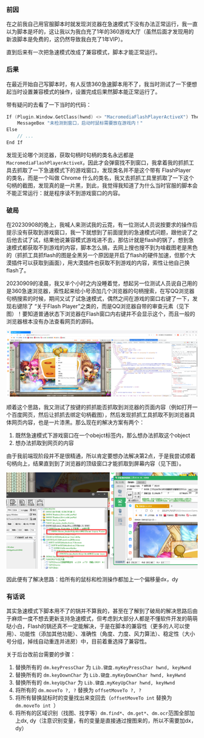### 前因

在之前我自己用官服脚本时就发现浏览器在急速模式下没有办法正常运行，我一直以为脚本是坏的，这让我以为我白充了1年的360游戏大厅（虽然后面才发现用的新浪脚本是免费的，这仍然导致我白充了1年VIP）。

直到后来有一次把急速模式改成了兼容模式，脚本才能正常运行。

### 后果

在最近开始自己写脚本时，有人反馈360急速脚本用不了，我当时测试了一下便想起当时设置兼容模式的操作，设置完成后果然脚本能正常运行了。

带有疑问的去看了一下当时的代码：

```c
If (Plugin.Window.GetClass(hwnd) <> "MacromediaFlashPlayerActiveX") Then 
	MessageBox "未检测到窗口，启动时鼠标需要放在游戏内！"
Else 
	// ...
End If
```

发现无论哪个浏览器，获取句柄时句柄的类名永远都是 `MacromediaFlashPlayerActiveX`，因此才会弹窗找不到窗口，我拿着我的抓抓工具去抓取了一下急速模式下的游戏窗口，发现类名并不是这个带有 FlashPlayer 的类名，而是一个叫做 Chrome 什么的类名，我又去抓抓工具里抓取了一下这个句柄的截图，发现真的是一片黑，到此，我觉得我知道了为什么当时官服的脚本会不能正常运行：就是程序读不到游戏窗口的内容。

### 破局

在20230908的晚上，我喊人来测试我的云霓，有一位测试人员说按要求的操作后提示没有获取到游戏窗口，我一下就想到了前面提到的急速模式问题，跟他说了之后他去试了试，结果他说兼容模式游戏进不去，那估计就是flash的锅了，想到急速模式都获取不到游戏的内容，脚本怎么搞，去网上搜也搜不到为啥截图老是黑色的（抓抓工具抓flash的图是全黑另一个原因是开启了flash的硬件加速，但那个大漠插件可以获取到画面），用大漠插件也获取不到游戏的内容，索性让他自己换flash了。

20230909的凌晨，我又半个小时之内没睡着觉，想起另一位测试人员说自己用的是360急速浏览器，索性起来给小号添加几个浏览器的句柄搜索，在写QQ浏览器句柄搜索的时候，期间又试了试急速模式，偶然之间在游戏的窗口右键了一下，发现右键除了 “关于Flash Player”之类的，而是QQ浏览器自带的审查元素（见下图）！要知道普通状态下浏览器在Flash窗口内右键并不会显示这个，而且一般的浏览器根本没有办法查看网页的源码。

![image-20230909143437138](.\img\image-20230909143437138.png)

顺着这个思路，我又测试了按键的抓抓能否抓取到浏览器的页面内容（例如打开一个百度网页，然后让抓抓去绑定句柄截图），然后发现抓抓工具抓取不到浏览器具体网页内容，也是一片漆黑。那么现在的解决方案有两个：

1. 既然急速模式下游戏窗口在一个obejct标签内，那么想办法抓取这个object
2. 想办法抓取到网页的内容

由于我前端现阶段并不是很精通，所以肯定要想办法解决第2点，于是我尝试顺着句柄向上，结果直到到了浏览器的顶级窗口才能抓取到屏幕内容（见下图）。

![image-20230909135015853](.\img\image-20230909135015853.png)

因此便有了解决思路：给所有的鼠标和检测操作都加上一个偏移量dx，dy

### 有话说

其实急速模式下脚本用不了的锅并不算我的，甚至在了解到了破局的解决思路后由于麻烦一度不想去更新支持急速模式，但考虑到大部分人都是不懂软件开发的萌萌哒小白，Flash的锅还真不一定能解决，于是在脚本的兼容性（更多的人可以使用）、功能性（添加其他功能）、准确性（角度、力度、风力算法）、稳定性（大小号分组，掉线自动重连并进房）中，目前着重选择了兼容性。

关于后台改前台需要的步骤：

1. 替换所有的 `dm.keyPressChar` 为 `Lib.键盘.myKeyPressChar hwnd, keyHwnd`
2. 替换所有的 `dm.keyDownChar` 为 `Lib.键盘.myKeyDownChar hwnd, keyHwnd`
3. 替换所有的 `dm.keyUpChar` 为 `Lib.键盘.myKeyUpChar hwnd, keyHwnd`
4. 将所有的 `dm.moveTo ?, ?` 替换为 `offsetMoveTo ?, ?`
5. 将所有替换鼠标时的变量找出来变回去（`offsetMoveTo int` 替换为 `dm.moveTo int `）
6. 将所有的区域识别（找图、找字等）`dm.find*`、`dm.get*`、`dm.ocr`范围全部加上dx, dy（注意识别变量，有的变量是直接通过搜图来的，所以不需要加dx，dy）

